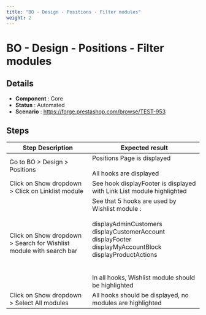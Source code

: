 ```yaml
---
title: "BO - Design - Positions - Filter modules"
weight: 2
---
```


# BO - Design - Positions - Filter modules
## Details
* **Component** : Core
* **Status** : Automated
* **Scenario** : https://forge.prestashop.com/browse/TEST-953

## Steps
| Step Description | Expected result |
| ----- | ----- |
| Go to BO > Design > Positions | Positions Page is displayed<br><br>All hooks are displayed |
| Click on Show dropdown > Click on Linklist module | See hook displayFooter is displayed with Link List module highlighted |
| Click on Show dropdown > Search for Wishlist module with search bar | See that 5 hooks are used by Wishlist module :<br><br>displayAdminCustomers<br>displayCustomerAccount<br>displayFooter<br>displayMyAccountBlock<br>displayProductActions<br><br><br>In all hooks, Wishlist module should be highlighted |
| Click on Show dropdown > Select All modules | All hooks should be displayed, no modules are highlighted |
